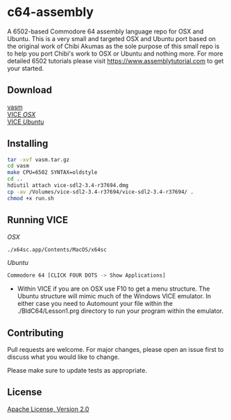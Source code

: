 # c64-assembly
A 6502-based Commodore 64 assembly language repo for OSX and Ubuntu.  This is a very small and targeted OSX and Ubuntu port based on the original work of Chibi Akumas as the sole purpose of this small repo is to help you port Chibi's work to OSX or Ubuntu and nothing more.  For more detailed 6502 tutorials please visit https://www.assemblytutorial.com to get your started.

## Download
[vasm](http://sun.hasenbraten.de/vasm/index.php?view=source)<br>
[VICE *OSX*](https://vice-emu.sourceforge.io/index.html#download)<br>
[VICE *Ubuntu*](https://snapcraft.io/vice-jz)

## Installing
```bash
tar -xvf vasm.tar.gz
cd vasm
make CPU=6502 SYNTAX=oldstyle
cd ..
hdiutil attach vice-sdl2-3.4-r37694.dmg
cp -av /Volumes/vice-sdl2-3.4-r37694/vice-sdl2-3.4-r37694/ .
chmod +x run.sh

```

## Running VICE
*OSX*
```bash
./x64sc.app/Contents/MacOS/x64sc
```
*Ubuntu*
```bash
Commodore 64 [CLICK FOUR DOTS -> Show Applications]
```
* Within VICE if you are on OSX use F10 to get a menu structure.  The Ubuntu structure will mimic much of the Windows VICE emulator.  In either case you need to Automount your file within the ./BldC64/Lesson1.prg directory to run your program within the emulator.


## Contributing

Pull requests are welcome. For major changes, please open an issue first to discuss what you would like to change.

Please make sure to update tests as appropriate.

## License
[Apache License, Version 2.0](https://www.apache.org/licenses/LICENSE-2.0/)
